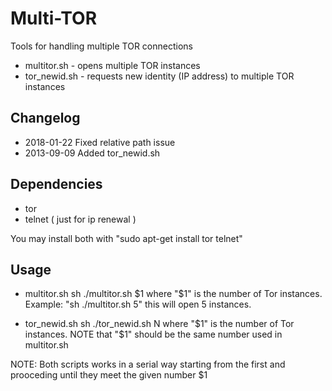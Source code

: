 Multi-TOR
=========

Tools for handling multiple TOR connections

* multitor.sh - opens multiple TOR instances
* tor_newid.sh - requests new identity (IP address) to multiple TOR instances

Changelog
-------------
* 2018-01-22	Fixed relative path issue
* 2013-09-09    Added tor_newid.sh

Dependencies
------------
* tor
* telnet	( just for ip renewal )

You may install both with "sudo apt-get install tor telnet"

Usage
------------
* multitor.sh	sh ./multitor.sh $1 where "$1" is the number of Tor instances.
		Example: "sh ./multitor.sh 5" this will open 5 instances.

* tor_newid.sh	sh ./tor_newid.sh N where "$1" is the number of Tor instances.
		NOTE that "$1" should be the same number used in multitor.sh

NOTE:	Both scripts works in a serial way starting from the first and prooceding until they meet the given number $1
